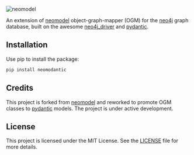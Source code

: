![neomodel](https://raw.githubusercontent.com/neo4j-contrib/neomodel/master/doc/source/_static/neomodel-300.png)

An extension of [neomodel](https://github.com/neo4j-contrib/neomodel) object-graph-mapper (OGM) for the [neo4j](https://neo4j.com/) graph
database, built on the awesome
[neo4j_driver](https://github.com/neo4j/neo4j-python-driver) and [pydantic](https://github.com/pydantic/pydantic).

## Installation

Use pip to install the package:

```bash
pip install neomodantic
```

## Credits

This project is forked from [neomodel](https://github.com/neo4j-contrib/neomodel) and reworked to promote OGM classes to [pydantic](https://github.com/pydantic/pydantic) models. The project is under active development.

## License

This project is licensed under the MIT License. See the [LICENSE](LICENSE) file for more details.

